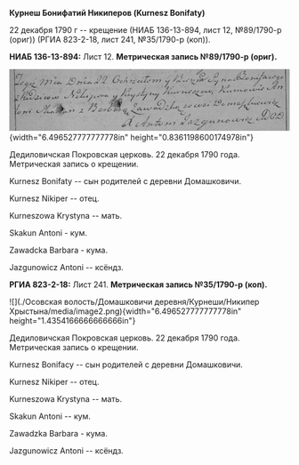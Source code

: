 **Курнеш Бонифатий Никиперов (Kurnesz Bonifaty)**

22 декабря 1790 г -- крещение (НИАБ 136-13-894, лист 12, №89/1790-р
(ориг)) (РГИА 823-2-18, лист 241, №35/1790-р (коп)).

**НИАБ 136-13-894:** Лист 12. **Метрическая запись №89/1790-р (ориг).**

![](./media/15462397ded15b49910bf013c50a291eac590756.png){width="6.496527777777778in"
height="0.8361198600174978in"}

Дедиловичская Покровская церковь. 22 декабря 1790 года. Метрическая
запись о крещении.

Kurnesz Bonifaty -- сын родителей с деревни Домашковичи.

Kurnesz Nikiper -- отец.

Kurneszowa Krystyna -- мать.

Skakun Antoni - кум.

Zawadcka Barbara - кума.

Jazgunowicz Antoni -- ксёндз.

**РГИА 823-2-18:** Лист 241. **Метрическая запись №35/1790-р (коп).**

![](./Осовская волость/Домашковичи деревня/Курнеши/Никипер Хрыстына/media/image2.png){width="6.496527777777778in"
height="1.4354166666666666in"}

Дедиловичская Покровская церковь. 22 декабря 1790 года. Метрическая
запись о крещении.

Kurnesz Bonifacy -- сын родителей с деревни Домашковичи.

Kurnesz Nikiper -- отец.

Kurneszowa Krystyna -- мать.

Skakun Antoni -- кум.

Zawadzka Barbara - кума.

Jazgunowicz Antoni -- ксёндз.
